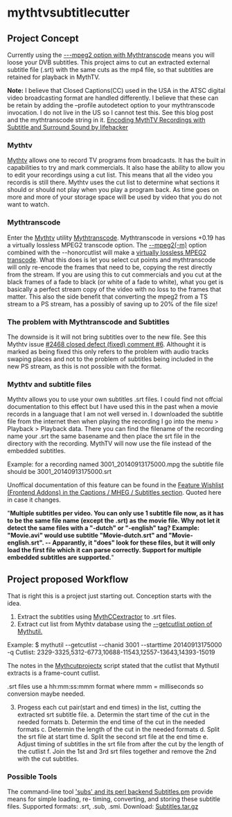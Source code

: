 mythtvsubtitlecutter
====================
<h2>Project Concept</h2>
Currently using the  <a href="http://www.mythtv.org/wiki/mythtranscode#Using_the_--mpeg2_Option_for_.28Virtually.29_Lossless_MPEG2_Transcode">---mpeg2 option with Mythtranscode</a> means you will loose your DVB subtitles. This project aims to cut an extracted external subtitle file (.srt) with the same cuts as the mp4 file, so that subtitles are retained for playback in MythTV.

<b>Note:</b> I believe that Closed Captions(CC) used in the USA in the ATSC digital video broadcasting format are handled differently. I believe that these can be retain by adding the  –profile autodetect option to your mythtranscode invocation. I do not live in the US so I cannot test this. See this blog post and the mythtranscode string in it. <a href="http://www.hackourlife.com/encoding-mythtv-recordings-with-subtitle-and-surround-sound/">Encoding MythTV Recordings with Subtitle and Surround Sound by lifehacker</a>
<h3>Mythtv</h3>
<a href="http://www.mythtv.org">Mythtv</a> allows one to record TV programs from broadcasts. It has the built in capabilities to try and mark commercials. It also hase the ability to allow you to edit your recordings using a cut list. This means that all the video you recordis is still there. Mythtv uses the cut list to determine what sections it should or should not play when you play a program back. As time goes on more and more of your storage space will be used by video that you do not want to watch.
<h3>Mythtranscode</h3>
Enter the <a href="http://www.mythtv.org">Mythtv</a> utility <a href="http://www.mythtv.org/wiki/mythtranscode">Mythtranscode</a>. Mythtranscode in versions +0.19 has a virtually lossless MPEG2 transcode option. The <a href="http://www.mythtv.org/wiki/mythtranscode#Using_the_--mpeg2_Option_for_.28Virtually.29_Lossless_MPEG2_Transcode">--mpeg2(-m)</a> option combined with the --honorcutlist will make a <a href="http://www.mythtv.org/wiki/mythtranscode#Remove_commercials_from_an_MPEG2_recording">virtually lossless MPEG2 transcode</a>. What this does is let you select cut points and mythtranscode will only re-encode the frames that need to be, copying the rest directly from the stream. If you are using this to cut commercials and you cut at the black frames of a fade to black (or white of a fade to white), what you get is basically a perfect stream copy of the video with no loss to the frames that matter. This also the side benefit that converting the mpeg2 from a TS stream to a PS stream, has a possibly of saving up to 20% of the file size!
<h3>The problem with Mythtranscode and Subtitles</h3>
The downside is it will not bring subtitles over to the new file. See this Mythtv issue <a href="https://code.mythtv.org/trac/ticket/2468#comment:6">#2468 closed defect (fixed) comment #6</a>. Althought it is marked as being fixed this only refers to the problem with audio tracks swaping places and not to the problem of subtitles being included in the new PS stream, as this is not possible with the format.
<h3>Mythtv and subtitle files</h3>
Mythtv allows you to use your own subtitles .srt files. I could find not offcial documentation to this effect but I have used this in the past when a movie records in a language that I am not well versed in. I downloaded the subtitle file from the internet then when playing the recording I go into the menu > Playback > Playback data. There you can find the filename of the recording name your .srt the same basename and then place the srt file in the directory with the recording. MythTV will now use the file instead of the embedded subtitles. 

Example: for a recording named 3001_20140913175000.mpg the subtitle file should be 3001_20140913175000.srt

Unoffical documentation of this feature can be found in the <a href="http://www.mythtv.org/wiki/Feature_Wishlist_(Frontend_Addons)#Captions_.2F_MHEG_.2F_Subtitles">Feature Wishlist (Frontend Addons) in the Captions / MHEG / Subtitles section</a>. Quoted here in case it changes.

"<b>Multiple subtitles per video. You can only use 1 subtitle file now, as it has to be the same file name (except the .srt) as the movie file. Why not let it detect the same files with a "-dutch" or "-english" tag? Example: "Movie.avi" would use subtitle "Movie-dutch.srt" and "Movie-english.srt". -- Apparantly, it "does" look for these files, but it will only load the first file which it can parse correctly.
Support for multiple embedded subtitles are supported.</b>"

<h2>Project proposed Workflow</h2>
That is right this is a project just starting out. Conception starts with the idea.

1. Extract the subtitles using <a href="http://www.mythtv.org/wiki/Mythccextractor">MythCCextractor</a> to .srt files.
2. Extract cut list from Mythtv database using the <a href="http://www.mythtv.org/wiki/Mythutil#--getcutlist">--getcutlist option of Mythutil.</a>  

Example:
$ mythutil --getcutlist --chanid 3001 --starttime 20140913175000 -q
Cutlist: 2329-3325,5312-6773,10688-11543,12557-13643,14393-15019

The notes in the <a href="http://www.mythtv.org/wiki/Mythcutprojectx">Mythcutprojectx</a> script stated that the cutlist that Mythutil extracts is a frame-count cutlist. 

.srt files use a hh:mm:ss:mmm format where mmm = milliseconds so conversion maybe needed.

3. Progess each cut pair(start and end times) in the list, cutting the extracted srt subtitle file.
	a. Determin the start time of the cut in the needed formats
	b. Determin the end time of the cut in the needed formats
	c. Determin the length of the cut in the needed formats
	d. Split the srt file at start time
	d. Split the second srt file at the end time
	e. Adjust timing of subtitles in the srt file from after the cut by the length of the cutlist
	f. Join the 1st and 3rd srt files together and remove the 2nd with the cut subtitles.
<h3>Possible Tools</h3>	
The command-line tool <a href="http://karasik.eu.org/software/">'subs' and its perl backend Subtitles.pm</a> provide means for simple loading, re- timing, converting, and storing these subtitle files. Supported formats: .srt, .sub, .smi. 
Download: <a href="http://karasik.eu.org/software/Subtitles.tar.gz">Subtitles.tar.gz</a>
	
	


